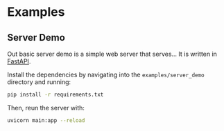 # Examples

## Server Demo

Out basic server demo is a simple web server that serves...
It is written in [FastAPI](https://github.com/tiangolo/fastapi).

Install the dependencies by navigating into the `examples/server_demo` directory and running:

```bash
pip install -r requirements.txt
```

Then, reun the server with:

```bash
uvicorn main:app --reload
```